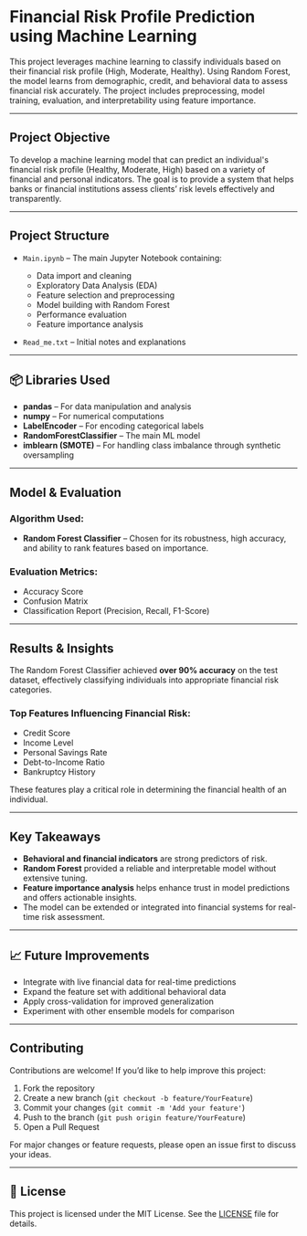 #  Financial Risk Profile Prediction using Machine Learning

This project leverages machine learning to classify individuals based on their financial risk profile (High, Moderate, Healthy). Using Random Forest, the model learns from demographic, credit, and behavioral data to assess financial risk accurately. The project includes preprocessing, model training, evaluation, and interpretability using feature importance.

---

##  Project Objective

To develop a machine learning model that can predict an individual's financial risk profile (Healthy, Moderate, High) based on a variety of financial and personal indicators. The goal is to provide a system that helps banks or financial institutions assess clients’ risk levels effectively and transparently.

---

##  Project Structure

- `Main.ipynb` – The main Jupyter Notebook containing:
  - Data import and cleaning
  - Exploratory Data Analysis (EDA)
  - Feature selection and preprocessing
  - Model building with Random Forest
  - Performance evaluation
  - Feature importance analysis

- `Read_me.txt` – Initial notes and explanations

---

## 📦 Libraries Used

-  **pandas** – For data manipulation and analysis  
-  **numpy** – For numerical computations
-  **LabelEncoder** – For encoding categorical labels  
-  **RandomForestClassifier** – The main ML model
-  **imblearn (SMOTE)** – For handling class imbalance through synthetic oversampling  

---

##  Model & Evaluation

### Algorithm Used:
- **Random Forest Classifier** – Chosen for its robustness, high accuracy, and ability to rank features based on importance.

### Evaluation Metrics:
- Accuracy Score
- Confusion Matrix
- Classification Report (Precision, Recall, F1-Score)

---

##  Results & Insights

The Random Forest Classifier achieved **over 90% accuracy** on the test dataset, effectively classifying individuals into appropriate financial risk categories.

###  Top Features Influencing Financial Risk:

- Credit Score  
- Income Level  
- Personal Savings Rate  
- Debt-to-Income Ratio  
- Bankruptcy History  

These features play a critical role in determining the financial health of an individual.

---

##  Key Takeaways

- **Behavioral and financial indicators** are strong predictors of risk.
- **Random Forest** provided a reliable and interpretable model without extensive tuning.
- **Feature importance analysis** helps enhance trust in model predictions and offers actionable insights.
- The model can be extended or integrated into financial systems for real-time risk assessment.

---

## 📈 Future Improvements

- Integrate with live financial data for real-time predictions  
- Expand the feature set with additional behavioral data  
- Apply cross-validation for improved generalization  
- Experiment with other ensemble models for comparison  

---

##  Contributing

Contributions are welcome! If you’d like to help improve this project:

1. Fork the repository  
2. Create a new branch (`git checkout -b feature/YourFeature`)  
3. Commit your changes (`git commit -m 'Add your feature'`)  
4. Push to the branch (`git push origin feature/YourFeature`)  
5. Open a Pull Request

For major changes or feature requests, please open an issue first to discuss your ideas.

---

## 📄 License

This project is licensed under the MIT License. See the [LICENSE](LICENSE) file for details.
